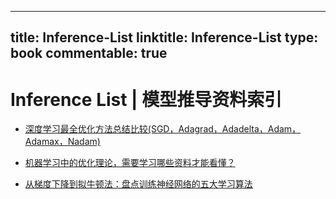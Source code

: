 
---
title: Inference-List
linktitle: Inference-List
type: book
commentable: true
---

# Inference List | 模型推导资料索引

- [深度学习最全优化方法总结比较(SGD，Adagrad，Adadelta，Adam，Adamax，Nadam)](https://zhuanlan.zhihu.com/p/22252270)

- [机器学习中的优化理论，需要学习哪些资料才能看懂？](https://www.zhihu.com/question/25120338)

- [从梯度下降到拟牛顿法：盘点训练神经网络的五大学习算法](https://zhuanlan.zhihu.com/p/25703402)

    